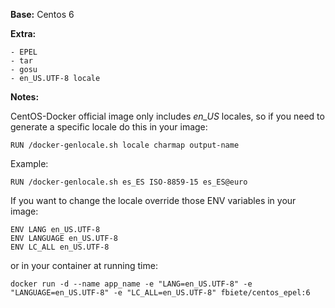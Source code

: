 **Base:** Centos 6

**Extra:**

    - EPEL
    - tar
    - gosu
    - en_US.UTF-8 locale


**Notes:**

CentOS-Docker official image only includes *en_US* locales,
so if you need to generate a specific locale do this in your image:

    RUN /docker-genlocale.sh locale charmap output-name


Example:

    RUN /docker-genlocale.sh es_ES ISO-8859-15 es_ES@euro



If you want to change the locale override those ENV variables in your image:

    ENV LANG en_US.UTF-8
    ENV LANGUAGE en_US.UTF-8
    ENV LC_ALL en_US.UTF-8


or in your container at running time:

    docker run -d --name app_name -e "LANG=en_US.UTF-8" -e "LANGUAGE=en_US.UTF-8" -e "LC_ALL=en_US.UTF-8" fbiete/centos_epel:6